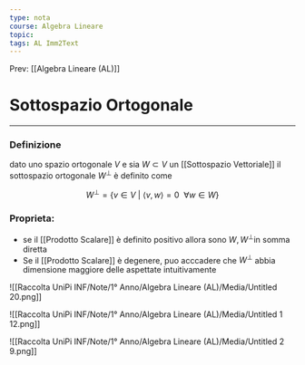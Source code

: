 ```yaml
---
type: nota
course: Algebra Lineare
topic: 
tags: AL Imm2Text 
---
```


Prev: [[Algebra Lineare (AL)]]

# Sottospazio Ortogonale
---

### Definizione

dato uno spazio ortogonale $V$ e sia $W \subset V$ un [[Sottospazio Vettoriale]]  il sottospazio ortogonale $W^\bot$ è definito come

$$
W^\bot =\{v\in V\ |\ \langle v,w\rangle = 0 \ \ \forall w \in W \}
$$

### Proprieta:

- se il [[Prodotto Scalare]] è definito positivo allora sono $W,W^\bot$in somma diretta
- Se il [[Prodotto Scalare]] è degenere, puo acccadere che $W^\bot$  abbia dimensione maggiore delle aspettate intuitivamente

![[Raccolta UniPi INF/Note/1° Anno/Algebra Lineare (AL)/Media/Untitled 20.png]]

![[Raccolta UniPi INF/Note/1° Anno/Algebra Lineare (AL)/Media/Untitled 1 12.png]]

![[Raccolta UniPi INF/Note/1° Anno/Algebra Lineare (AL)/Media/Untitled 2 9.png]]
